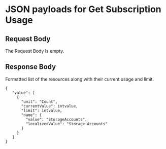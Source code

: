 # JSON payloads for Get Subscription Usage

## Request Body

The Request Body is empty.

## Response Body

Formatted list of the resources along with their current usage and limit. 

```
{
   "value": [
     {
       "unit": "Count",
       "currentValue": intvalue,
       "limit": intvalue,
       "name": {
         "value": "StorageAccounts",
         "localizedValue": "Storage Accounts"
       }
     }
   ]
}
```